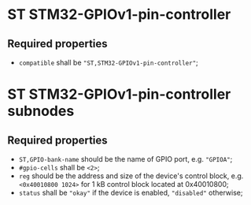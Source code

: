 ST STM32-GPIOv1-pin-controller
==============================

Required properties
-------------------

- `compatible` shall be `"ST,STM32-GPIOv1-pin-controller"`;

ST STM32-GPIOv1-pin-controller subnodes
=======================================

Required properties
-------------------

- `ST,GPIO-bank-name` should be the name of GPIO port, e.g. `"GPIOA"`;
- `#gpio-cells` shall be `<2>`;
- `reg` should be the address and size of the device's control block, e.g. `<0x40010800 1024>` for 1 kB control block
located at 0x40010800;
- `status` shall be `"okay"` if the device is enabled, `"disabled"` otherwise;
